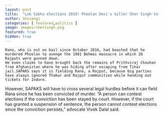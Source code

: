 ```yaml
---
layout: post
title:  "Lok Sabha elections 2019: Phoolan Devi's killer Sher Singh to contest from indore"
author: Shivangi
categories: [ featured,politics ]
image: images/shersingh.png
featured: true
hidden: true
---
```

    Rana, who is out on bail since October 2016, had boasted that he murdered Phoolan to avenge the 1981 Behmai massacre in which 28 Rajputs were gunned down.
    He even claims to have brought back the remains of Prithviraj Chouhan from Afghanistan where he was hiding after escaping from Tihar jail.SAPAKS says it is fielding Rana, a Rajput, because big parties have always ignored Thakur and Rajput communities while handing out tickets for Indore.

However, SAPAKS will have to cross several legal hurdles before it can field Rana since he has been convicted of murder. “A person can contest elections if the conviction has been stayed by court. However, if the court has granted a suspension of sentence, the person cannot contest elections since the conviction persists,” advocate Vivek Dalal said. 